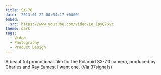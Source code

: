 ```yaml
---
title: SX-70
date: '2013-01-22 00:04:17 +0000'
embed:
  src: https://www.youtube.com/video/Lo_1pyQ7xvc
theme: dark
tags:
  - Video
  - Photography
  - Product Design
---
```

A beautiful promotional film for the Polaroid SX-70 camera, produced by Charles and Ray Eames. I want one. (Via [37signals][1])

[1]: http://37signals.com/svn/posts/3402
